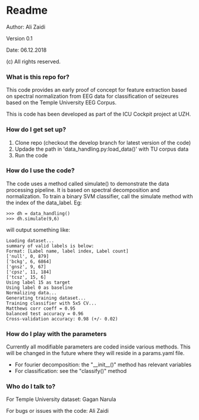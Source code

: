 # Readme
Author: Ali Zaidi<p>
Version 0.1<p>
Date: 06.12.2018<p>
(c) All rights reserved.
### What is this repo for?
This code provides an early proof of concept for feature extraction based on spectral normalization from EEG data for classification of seizeures based on the Temple University EEG Corpus.

This is code has been developed as part of the ICU Cockpit project at UZH.

### How do I get set up?
1. Clone repo (checkout the develop branch for latest version of the code)
2. Updade the path in 'data\_handling.py:load\_data()' with TU corpus data
3. Run the code

### How do I use the code?
The code uses a method called simulate() to demonstrate the data processing pipeline. It is based on spectral decomposition and normalization. To train a binary SVM classifier, call the simulate method with the index of the data_label. Eg:

	>>> dh = data_handling()
	>>> dh.simulate(9,6)
	
will output something like:

	Loading dataset...
	summary of valid labels is below:
	Format: [Label name, label index, Label count]
	['null', 0, 879]
	['bckg', 6, 6864]
	['gnsz', 9, 67]
	['cpsz', 11, 184]
	['tcsz', 15, 6]
	Using label 15 as target
	Using label 0 as baseline
	Normalizing data...
	Generating training dataset...
	Training classifier with 5x5 CV...
	Matthews corr coeff = 0.95
	balanced test accuracy = 0.96
	Cross-validation accuracy: 0.98 (+/- 0.02)
	

### How do I play with the parameters
Currently all modifiable parameters are coded inside various methods.
This will be changed in the future where they will reside in a params.yaml file.

- For fourier decomposition: the "\_\_init\_\_()" method has relevant variables
- For classification: see the "classify()" method

### Who do I talk to?

For Temple University dataset: Gagan Narula

For bugs or issues with the code: Ali Zaidi
